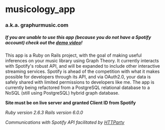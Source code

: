 # musicology_app
### a.k.a. graphurmusic.com

##### *If you are unable to use this app (because you do not have a Spotify account) check out the [demo video](https://youtu.be/YlqB5HX-Xm8)!* 

This app is a Ruby on Rails project, with the goal of making useful inferences on your music library using Graph Theory.  It currently interacts with Spotify's robust API, and will be expanded to include other interactive streaming services.
Spotify is ahead of the competition with what it makes possible for developers through its API, and via OAuth2.0, your data is safely shared with limited permissions to developers like me.
The app is currently being refactored from a PostgreSQL relational database to a NoSQL (still using PostgreSQL) hybrid graph database.

**Site must be on live server and granted Client ID from Spotify**

*Ruby version 2.6.3*
*Rails version 6.0.0*

*Communications with Spotify API facilitated by [HTTParty](https://github.com/jnunemaker/httparty)*